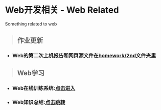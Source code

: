 # Web开发相关 - Web Related
Something related to web

> ## 作业更新
- ### Web的第二次上机报告和网页源文件在[homework/2nd](homework/2nd)文件夹里

> ## Web学习
- ### Web在线训练系统:[点击进入](http://sjydzq.top/web)
- ### Web知识总结:[点击跳转](web/README.md)
